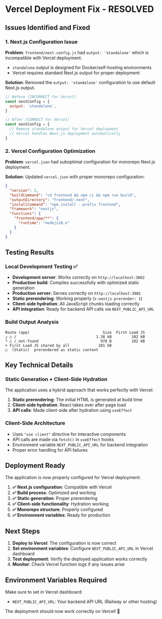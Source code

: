 # Vercel Deployment Fix - RESOLVED

## Issues Identified and Fixed

### 1. **Next.js Configuration Issue**
**Problem**: `frontend/next.config.js` had `output: 'standalone'` which is incompatible with Vercel deployment.
- `standalone` output is designed for Docker/self-hosting environments
- Vercel requires standard Next.js output for proper deployment

**Solution**: Removed the `output: 'standalone'` configuration to use default Next.js output.

```javascript
// Before (INCORRECT for Vercel)
const nextConfig = {
  output: 'standalone',
}

// After (CORRECT for Vercel)
const nextConfig = {
  // Remove standalone output for Vercel deployment
  // Vercel handles Next.js deployment automatically
}
```

### 2. **Vercel Configuration Optimization**
**Problem**: `vercel.json` had suboptimal configuration for monorepo Next.js deployment.

**Solution**: Updated `vercel.json` with proper monorepo configuration:

```json
{
  "version": 2,
  "buildCommand": "cd frontend && npm ci && npm run build",
  "outputDirectory": "frontend/.next",
  "installCommand": "npm install --prefix frontend",
  "framework": "nextjs",
  "functions": {
    "frontend/app/**": {
      "runtime": "nodejs18.x"
    }
  }
}
```

## Testing Results

### Local Development Testing ✅
- **Development server**: Works correctly on `http://localhost:3002`
- **Production build**: Compiles successfully with optimized static generation
- **Production server**: Serves correctly on `http://localhost:3001`
- **Static prerendering**: Working properly (`x-nextjs-prerender: 1`)
- **Client-side hydration**: All JavaScript chunks loading correctly
- **API integration**: Ready for backend API calls via `NEXT_PUBLIC_API_URL`

### Build Output Analysis
```
Route (app)                                 Size  First Load JS
┌ ○ /                                    1.38 kB         102 kB
└ ○ /_not-found                            978 B         102 kB
+ First Load JS shared by all             101 kB
○  (Static)  prerendered as static content
```

## Key Technical Details

### Static Generation + Client-Side Hydration
The application uses a hybrid approach that works perfectly with Vercel:
1. **Static prerendering**: The initial HTML is generated at build time
2. **Client-side hydration**: React takes over after page load
3. **API calls**: Made client-side after hydration using `useEffect`

### Client-Side Architecture
- Uses `"use client"` directive for interactive components
- API calls are made via `fetch()` in `useEffect` hooks
- Environment variable `NEXT_PUBLIC_API_URL` for backend integration
- Proper error handling for API failures

## Deployment Ready

The application is now properly configured for Vercel deployment:

1. **✅ Next.js configuration**: Compatible with Vercel
2. **✅ Build process**: Optimized and working
3. **✅ Static generation**: Proper prerendering
4. **✅ Client-side functionality**: Hydration working
5. **✅ Monorepo structure**: Properly configured
6. **✅ Environment variables**: Ready for production

## Next Steps

1. **Deploy to Vercel**: The configuration is now correct
2. **Set environment variables**: Configure `NEXT_PUBLIC_API_URL` in Vercel dashboard
3. **Test deployment**: Verify the deployed application works correctly
4. **Monitor**: Check Vercel function logs if any issues arise

## Environment Variables Required

Make sure to set in Vercel dashboard:
- `NEXT_PUBLIC_API_URL`: Your backend API URL (Railway or other hosting)

The deployment should now work correctly on Vercel! 🚀
